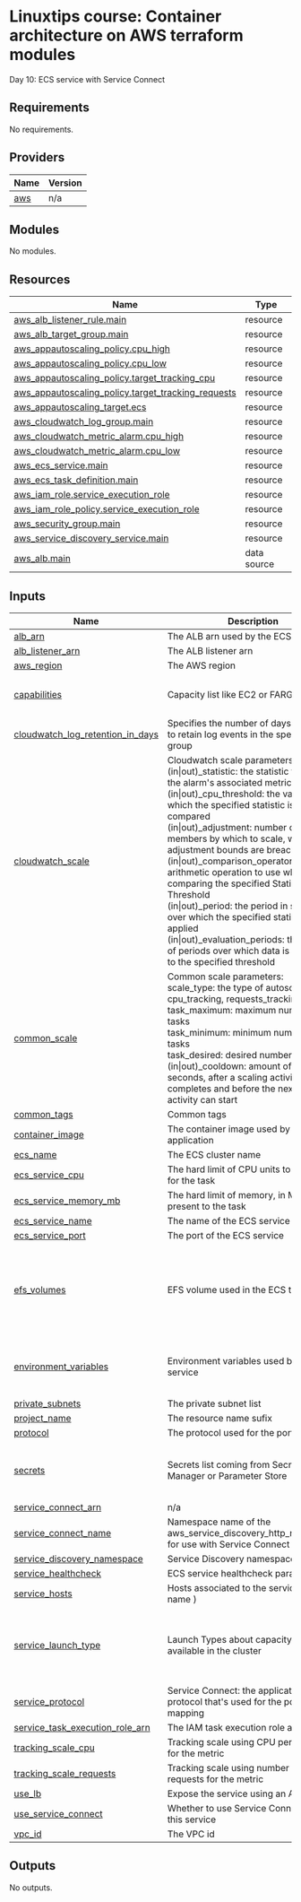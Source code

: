 <!-- BEGIN_TF_DOCS -->
# Linuxtips course: Container architecture on AWS terraform modules

Day 10: ECS service with Service Connect

## Requirements

No requirements.

## Providers

| Name | Version |
|------|---------|
| <a name="provider_aws"></a> [aws](#provider\_aws) | n/a |

## Modules

No modules.

## Resources

| Name | Type |
|------|------|
| [aws_alb_listener_rule.main](https://registry.terraform.io/providers/hashicorp/aws/latest/docs/resources/alb_listener_rule) | resource |
| [aws_alb_target_group.main](https://registry.terraform.io/providers/hashicorp/aws/latest/docs/resources/alb_target_group) | resource |
| [aws_appautoscaling_policy.cpu_high](https://registry.terraform.io/providers/hashicorp/aws/latest/docs/resources/appautoscaling_policy) | resource |
| [aws_appautoscaling_policy.cpu_low](https://registry.terraform.io/providers/hashicorp/aws/latest/docs/resources/appautoscaling_policy) | resource |
| [aws_appautoscaling_policy.target_tracking_cpu](https://registry.terraform.io/providers/hashicorp/aws/latest/docs/resources/appautoscaling_policy) | resource |
| [aws_appautoscaling_policy.target_tracking_requests](https://registry.terraform.io/providers/hashicorp/aws/latest/docs/resources/appautoscaling_policy) | resource |
| [aws_appautoscaling_target.ecs](https://registry.terraform.io/providers/hashicorp/aws/latest/docs/resources/appautoscaling_target) | resource |
| [aws_cloudwatch_log_group.main](https://registry.terraform.io/providers/hashicorp/aws/latest/docs/resources/cloudwatch_log_group) | resource |
| [aws_cloudwatch_metric_alarm.cpu_high](https://registry.terraform.io/providers/hashicorp/aws/latest/docs/resources/cloudwatch_metric_alarm) | resource |
| [aws_cloudwatch_metric_alarm.cpu_low](https://registry.terraform.io/providers/hashicorp/aws/latest/docs/resources/cloudwatch_metric_alarm) | resource |
| [aws_ecs_service.main](https://registry.terraform.io/providers/hashicorp/aws/latest/docs/resources/ecs_service) | resource |
| [aws_ecs_task_definition.main](https://registry.terraform.io/providers/hashicorp/aws/latest/docs/resources/ecs_task_definition) | resource |
| [aws_iam_role.service_execution_role](https://registry.terraform.io/providers/hashicorp/aws/latest/docs/resources/iam_role) | resource |
| [aws_iam_role_policy.service_execution_role](https://registry.terraform.io/providers/hashicorp/aws/latest/docs/resources/iam_role_policy) | resource |
| [aws_security_group.main](https://registry.terraform.io/providers/hashicorp/aws/latest/docs/resources/security_group) | resource |
| [aws_service_discovery_service.main](https://registry.terraform.io/providers/hashicorp/aws/latest/docs/resources/service_discovery_service) | resource |
| [aws_alb.main](https://registry.terraform.io/providers/hashicorp/aws/latest/docs/data-sources/alb) | data source |

## Inputs

| Name | Description | Type | Default | Required |
|------|-------------|------|---------|:--------:|
| <a name="input_alb_arn"></a> [alb\_arn](#input\_alb\_arn) | The ALB arn used by the ECS | `string` | `null` | no |
| <a name="input_alb_listener_arn"></a> [alb\_listener\_arn](#input\_alb\_listener\_arn) | The ALB listener arn | `string` | `null` | no |
| <a name="input_aws_region"></a> [aws\_region](#input\_aws\_region) | The AWS region | `string` | n/a | yes |
| <a name="input_capabilities"></a> [capabilities](#input\_capabilities) | Capacity list like EC2 or FARGATE | `list(string)` | <pre>[<br>  "EC2"<br>]</pre> | no |
| <a name="input_cloudwatch_log_retention_in_days"></a> [cloudwatch\_log\_retention\_in\_days](#input\_cloudwatch\_log\_retention\_in\_days) | Specifies the number of days you want to retain log events in the specified log group | `number` | `1` | no |
| <a name="input_cloudwatch_scale"></a> [cloudwatch\_scale](#input\_cloudwatch\_scale) | Cloudwatch scale parameters:<br>    (in\|out)\_statistic: the statistic to apply to the alarm's associated metric<br>    (in\|out)\_cpu\_threshold: the value against which the specified statistic is compared<br>    (in\|out)\_adjustment: number of members by which to scale, when the adjustment bounds are breached<br>    (in\|out)\_comparison\_operator: the arithmetic operation to use when comparing the specified Statistic and Threshold<br>    (in\|out)\_period: the period in seconds over which the specified statistic is applied<br>    (in\|out)\_evaluation\_periods: the number of periods over which data is compared to the specified threshold | <pre>object({<br>    out_statistic           = string<br>    out_cpu_threshold       = number<br>    out_adjustment          = number<br>    out_comparison_operator = string<br>    out_period              = number<br>    out_evaluation_periods  = number<br>    in_statistic            = string<br>    in_cpu_threshold        = number<br>    in_adjustment           = number<br>    in_comparison_operator  = string<br>    in_period               = number<br>    in_evaluation_periods   = number<br>  })</pre> | <pre>{<br>  "in_adjustment": null,<br>  "in_comparison_operator": null,<br>  "in_cpu_threshold": null,<br>  "in_evaluation_periods": null,<br>  "in_period": null,<br>  "in_statistic": null,<br>  "out_adjustment": null,<br>  "out_comparison_operator": null,<br>  "out_cpu_threshold": null,<br>  "out_evaluation_periods": null,<br>  "out_period": null,<br>  "out_statistic": null<br>}</pre> | no |
| <a name="input_common_scale"></a> [common\_scale](#input\_common\_scale) | Common scale parameters:<br>    scale\_type: the type of autoscaling (cpu, cpu\_tracking, requests\_tracking or null)<br>    task\_maximum: maximum number of tasks <br>    task\_minimum: minimum number of tasks <br>    task\_desired: desired number of tasks <br>    (in\|out)\_cooldown: amount of time, in seconds, after a scaling activity completes and before the next scaling activity can start | <pre>object({<br>    scale_type   = optional(string, null)<br>    task_maximum = number<br>    task_minimum = number<br>    task_desired = number<br>    in_cooldown  = optional(number, null)<br>    out_cooldown = optional(number, null)<br>  })</pre> | n/a | yes |
| <a name="input_common_tags"></a> [common\_tags](#input\_common\_tags) | Common tags | `map(string)` | n/a | yes |
| <a name="input_container_image"></a> [container\_image](#input\_container\_image) | The container image used by ECS application | `string` | n/a | yes |
| <a name="input_ecs_name"></a> [ecs\_name](#input\_ecs\_name) | The ECS cluster name | `string` | n/a | yes |
| <a name="input_ecs_service_cpu"></a> [ecs\_service\_cpu](#input\_ecs\_service\_cpu) | The hard limit of CPU units to present for the task | `number` | n/a | yes |
| <a name="input_ecs_service_memory_mb"></a> [ecs\_service\_memory\_mb](#input\_ecs\_service\_memory\_mb) | The hard limit of memory, in MiB, to present to the task | `number` | n/a | yes |
| <a name="input_ecs_service_name"></a> [ecs\_service\_name](#input\_ecs\_service\_name) | The name of the ECS service | `string` | n/a | yes |
| <a name="input_ecs_service_port"></a> [ecs\_service\_port](#input\_ecs\_service\_port) | The port of the ECS service | `number` | n/a | yes |
| <a name="input_efs_volumes"></a> [efs\_volumes](#input\_efs\_volumes) | EFS volume used in the ECS tasks | <pre>list(object({<br>    volume_name : string<br>    file_system_id : string<br>    file_system_root : string<br>    mount_point : string<br>    read_only : bool<br>  }))</pre> | `[]` | no |
| <a name="input_environment_variables"></a> [environment\_variables](#input\_environment\_variables) | Environment variables used by ECS service | <pre>list(object({<br>    name : string<br>    value : string<br>  }))</pre> | `[]` | no |
| <a name="input_private_subnets"></a> [private\_subnets](#input\_private\_subnets) | The private subnet list | `list(string)` | n/a | yes |
| <a name="input_project_name"></a> [project\_name](#input\_project\_name) | The resource name sufix | `string` | n/a | yes |
| <a name="input_protocol"></a> [protocol](#input\_protocol) | The protocol used for the port mapping | `string` | `"tcp"` | no |
| <a name="input_secrets"></a> [secrets](#input\_secrets) | Secrets list coming from Secret Manager or Parameter Store | <pre>list(object({<br>    name : string<br>    valueFrom : string # ARN<br>  }))</pre> | `[]` | no |
| <a name="input_service_connect_arn"></a> [service\_connect\_arn](#input\_service\_connect\_arn) | n/a | `string` | `null` | no |
| <a name="input_service_connect_name"></a> [service\_connect\_name](#input\_service\_connect\_name) | Namespace name of the aws\_service\_discovery\_http\_namespace for use with Service Connect | `string` | `null` | no |
| <a name="input_service_discovery_namespace"></a> [service\_discovery\_namespace](#input\_service\_discovery\_namespace) | Service Discovery namespace id | `string` | `null` | no |
| <a name="input_service_healthcheck"></a> [service\_healthcheck](#input\_service\_healthcheck) | ECS service healthcheck parameters | `map(any)` | n/a | yes |
| <a name="input_service_hosts"></a> [service\_hosts](#input\_service\_hosts) | Hosts associated to the service ( dns name ) | `list(string)` | n/a | yes |
| <a name="input_service_launch_type"></a> [service\_launch\_type](#input\_service\_launch\_type) | Launch Types about capacity providers available in the cluster | <pre>list(object({<br>    capacity_provider = string<br>    weight            = number<br>  }))</pre> | <pre>[<br>  {<br>    "capacity_provider": "SPOT",<br>    "weight": 100<br>  }<br>]</pre> | no |
| <a name="input_service_protocol"></a> [service\_protocol](#input\_service\_protocol) | Service Connect: the application protocol that's used for the port mapping | `string` | `null` | no |
| <a name="input_service_task_execution_role_arn"></a> [service\_task\_execution\_role\_arn](#input\_service\_task\_execution\_role\_arn) | The IAM task execution role arn | `string` | n/a | yes |
| <a name="input_tracking_scale_cpu"></a> [tracking\_scale\_cpu](#input\_tracking\_scale\_cpu) | Tracking scale using CPU percentage for the metric | `number` | `null` | no |
| <a name="input_tracking_scale_requests"></a> [tracking\_scale\_requests](#input\_tracking\_scale\_requests) | Tracking scale using number of requests for the metric | `number` | `null` | no |
| <a name="input_use_lb"></a> [use\_lb](#input\_use\_lb) | Expose the service using an ALB | `bool` | `true` | no |
| <a name="input_use_service_connect"></a> [use\_service\_connect](#input\_use\_service\_connect) | Whether to use Service Connect with this service | `bool` | `false` | no |
| <a name="input_vpc_id"></a> [vpc\_id](#input\_vpc\_id) | The VPC id | `string` | n/a | yes |

## Outputs

No outputs.
<!-- END_TF_DOCS -->